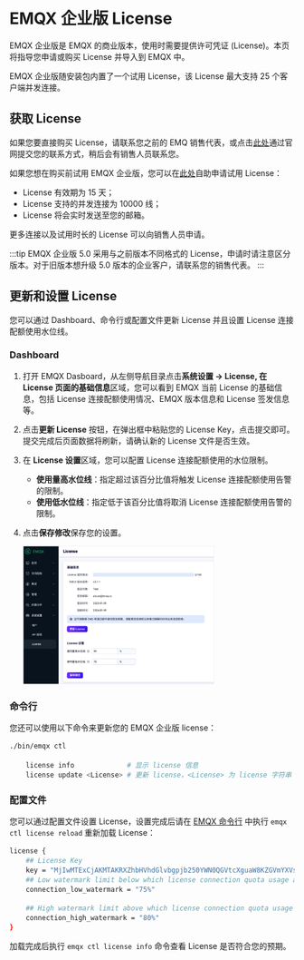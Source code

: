 # EMQX 企业版 License

EMQX 企业版是 EMQX 的商业版本，使用时需要提供许可凭证 (License)。本页将指导您申请或购买 License 并导入到 EMQX 中。

EMQX 企业版随安装包内置了一个试用 License，该 License 最大支持 25 个客户端并发连接。

## 获取 License

如果您要直接购买 License，请联系您之前的 EMQ 销售代表，或点击[此处](https://www.emqx.com/zh/contact?product=emqx&channel=apply-Licenses)通过官网提交您的联系方式，稍后会有销售人员联系您。

如果您想在购买前试用 EMQX 企业版，您可以在[此处](https://www.emqx.com/zh/apply-licenses/emqx)自助申请试用 License：

- License 有效期为 15 天；
- License 支持的并发连接为 10000 线；
- License 将会实时发送至您的邮箱。

更多连接以及试用时长的 License 可以向销售人员申请。

:::tip
EMQX 企业版 5.0 采用与之前版本不同格式的 License，申请时请注意区分版本。对于旧版本想升级 5.0 版本的企业客户，请联系您的销售代表。
:::

## 更新和设置 License 

您可以通过 Dashboard、命令行或配置文件更新 License 并且设置 License 连接配额使用水位线。

### Dashboard 

1. 打开 EMQX Dasboard，从左侧导航目录点击**系统设置 **-> **License**, 在 **License** 页面的**基础信息**区域，您可以看到 EMQX 当前 License 的基础信息，包括 License 连接配额使用情况、EMQX 版本信息和 License 签发信息等。

2. 点击**更新 License** 按钮，在弹出框中粘贴您的 License Key，点击提交即可。提交完成后页面数据将刷新，请确认新的 License 文件是否生效。

3. 在 **License 设置**区域，您可以配置 License 连接配额使用的水位限制。
   - **使用量高水位线**：指定超过该百分比值将触发 License 连接配额使用告警的限制。
   - **使用低水位线**：指定低于该百分比值将取消 License 连接配额使用告警的限制。

4. 点击**保存修改**保存您的设置。

   <img src="./assets/license.png" alt="license" style="zoom:33%;" />

### 命令行

您还可以使用以下命令来更新您的 EMQX 企业版 license：

```bash
./bin/emqx ctl 

    license info             # 显示 license 信息 
    license update <License> # 更新 license，<License> 为 license 字符串
```

### 配置文件

您可以通过配置文件设置 License，设置完成后请在 [EMQX 命令行](../admin/cli.md) 中执行 `emqx ctl license reload` 重新加载 License：

```bash
license {
    ## License Key
    key = "MjIwMTExCjAKMTAKRXZhbHVhdGlvbgpjb250YWN0QGVtcXguaW8KZGVmYXVsdAoyMDIzMDEwOQoxODI1CjEwMAo=.MEUCIG62t8W15g05f1cKx3tA3YgJoR0dmyHOPCdbUxBGxgKKAiEAhHKh8dUwhU+OxNEaOn8mgRDtiT3R8RZooqy6dEsOmDI="
    ## Low watermark limit below which license connection quota usage alarms are deactivated
    connection_low_watermark = "75%"

    ## High watermark limit above which license connection quota usage alarms are activated
    connection_high_watermark = "80%"
}
```

加载完成后执行 `emqx ctl license info` 命令查看 License 是否符合您的预期。

<!-- 您也可以通过环境变量 `EMQX_LICENSE__KEY` 变量名设置您的 License。TODO 确认是否可以 reload -->